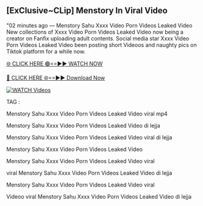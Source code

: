 ## [ExClusive~CLip] Menstory In Viral Video


"02 minutes ago —  Menstory Sahu Xxxx Video Porn Videos Leaked Video New collections of   Xxxx Video Porn Videos Leaked Video now being a creator on Fanfix uploading adult contents. Social media star   Xxxx Video Porn Videos Leaked Video been posting short Videoos and naughty pics on Tiktok platform for a while now.


[🌐 CLICK HERE 🟢==►► WATCH NOW](https://ultra-bulletin.blogspot.com/p/ultra-bulletin-23.html)

[🔴 CLICK HERE 🌐==►► Download Now](https://ultra-bulletin.blogspot.com/p/ultra-bulletin-23.html)

[![WATCH Videos](https://i.imgur.com/dJHk4Zq.gif)](https://ultra-bulletin.blogspot.com/p/ultra-bulletin-23.html)


TAG :

Menstory Sahu Xxxx Video Porn Videos Leaked Video viral mp4

Menstory Sahu Xxxx Video Porn Videos Leaked Video di lejja

Menstory Sahu Xxxx Video Porn Videos Leaked Video viral di lejja

Menstory Sahu Xxxx Video Porn Videos Leaked Video

Menstory Sahu Xxxx Video Porn Videos Leaked Video viral

viral Menstory Sahu Xxxx Video Porn Videos Leaked Video di lejja

Menstory Sahu Xxxx Video Porn Videos Leaked Video viral

Videoo viral Menstory Sahu Xxxx Video Porn Videos Leaked Video di lejja
